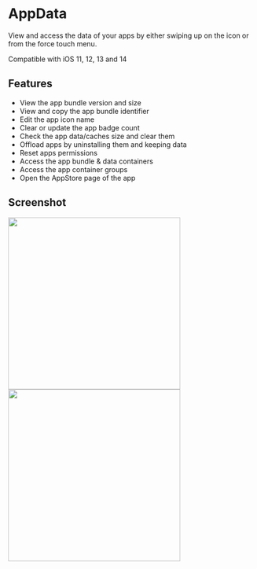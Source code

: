 # AppData

View and access the data of your apps by either swiping up on the icon or from the force touch menu.

Compatible with iOS 11, 12, 13 and 14

## Features
<ul>
    <li>View the app bundle version and size</li>
    <li>View and copy the app bundle identifier</li>
    <li>Edit the app icon name</li>
    <li>Clear or update the app badge count</li>
    <li>Check the app data/caches size and clear them</li>
    <li>Offload apps by uninstalling them and keeping data</li>
    <li>Reset apps permissions</li>
    <li>Access the app bundle & data containers</li>
    <li>Access the app container groups</li>
    <li>Open the AppStore page of the app</li>
</ul>

## Screenshot

<img src="https://raw.githubusercontent.com/FouadRaheb/AppData/master/Screenshots/1.jpg" width="350"> <img src="https://raw.githubusercontent.com/FouadRaheb/AppData/master/Screenshots/2.jpg" width="350">
